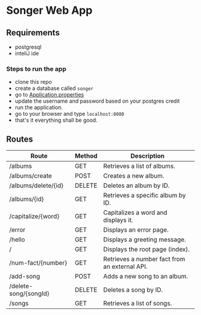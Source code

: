 # Songer Web App

## Requirements
- postgresql
- inteliJ ide

### Steps to run the app
- clone this repo
- create a database called `songer`
- go to [Application.properties](./src/main/resources/application.properties)
- update the username and password based on your postgres credit
- run the application.
- go to your browser and type `localhost:8080`
- that's it everything shall be good.


## Routes

| Route                 | Method | Description                                   |
|-----------------------|--------|-----------------------------------------------|
| /albums               | GET    | Retrieves a list of albums.                   |
| /albums/create        | POST   | Creates a new album.                          |
| /albums/delete/{id}   | DELETE | Deletes an album by ID.                       |
| /albums/{id}          | GET    | Retrieves a specific album by ID.             |
| /capitalize/{word}    | GET    | Capitalizes a word and displays it.           |
| /error                | GET    | Displays an error page.                       |
| /hello                | GET    | Displays a greeting message.                  |
| /                     | GET    | Displays the root page (index).               |
| /num-fact/{number}    | GET    | Retrieves a number fact from an external API. |
| /add-song             | POST   | Adds a new song to an album.                  |
| /delete-song/{songId} | DELETE | Deletes a song by ID.                         |
| /songs                | GET    | Retrieves a list of songs.                    |


